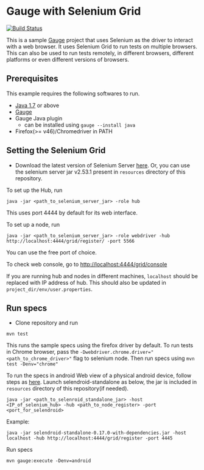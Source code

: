 # Gauge with Selenium Grid
[![Build Status](https://snap-ci.com/apoorvam/gaugeGrid/branch/master/build_image)](https://snap-ci.com/apoorvam/gaugeGrid/branch/master)

This is a sample [Gauge](http://getgauge.io/) project that uses Selenium as the driver to interact with a web browser. It uses Selenium Grid to run tests on multiple browsers.
This can also be used to run tests remotely, in different browsers, different platforms or even different versions of browsers.

## Prerequisites

This example requires the following softwares to run.
  * [Java 1.7](http://www.oracle.com/technetwork/java/javase/downloads/jdk8-downloads-2133151.html) or above
  * [Gauge](http://getgauge.io/get-started/index.html)
  * Gauge Java plugin
    * can be installed using `gauge --install java`
  * Firefox(>= v46)/Chromedriver in PATH


## Setting the Selenium Grid

* Download the latest version of Selenium Server [here](http://docs.seleniumhq.org/download/). Or, you can use the selenium server jar v2.53.1 present in `resources` directory of this repository.

To set up the Hub, run
```
java -jar <path_to_selenium_server_jar> -role hub
```
This uses port 4444 by default for its web interface.

To set up a node, run
```
java -jar <path_to_selenium_server_jar> -role webdriver -hub http://localhost:4444/grid/register/ -port 5566
```
You can use the free port of choice.

To check web console, go to [http://localhost:4444/grid/console](http://localhost:4444/grid/console)

If you are running hub and nodes in different machines, `localhost` should be replaced with IP address of hub. This should also be updated in `project_dir/env/user.properties`.

## Run specs

* Clone repository and run

```
mvn test
```
This runs the sample specs using the firefox driver by default. To run tests in Chrome browser, pass the `-Dwebdriver.chrome.driver="<path_to_chrome_driver>"` flag to selenium node.
Then run specs using `mvn test -Denv="chrome"`

To run the specs in android Web view of a physical android device, follow steps as [here](http://selendroid.io/setup.html#launchingSelendroid).
Launch selendroid-standalone as below, the jar is included in `resources` directory of this repository(if needed).

```
java -jar <path_to_selenroid_standalone_jar> -host <IP_of_selenium_hub> -hub <path_to_node_register> -port <port_for_selendroid>
```

Example:

```
java -jar selendroid-standalone-0.17.0-with-dependencies.jar -host localhost -hub http://localhost:4444/grid/register -port 4445
```

Run specs

```
mvn gauge:execute -Denv=android
```






